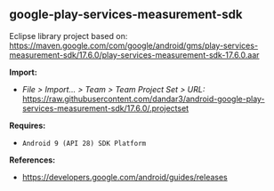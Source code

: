 ## google-play-services-measurement-sdk

Eclipse library project based on:<br/>
https://maven.google.com/com/google/android/gms/play-services-measurement-sdk/17.6.0/play-services-measurement-sdk-17.6.0.aar

**Import:**
- _File > Import... > Team > Team Project Set > URL:_<br/>
  https://raw.githubusercontent.com/dandar3/android-google-play-services-measurement-sdk/17.6.0/.projectset

**Requires:**
- `Android 9 (API 28) SDK Platform`

**References:**
- https://developers.google.com/android/guides/releases